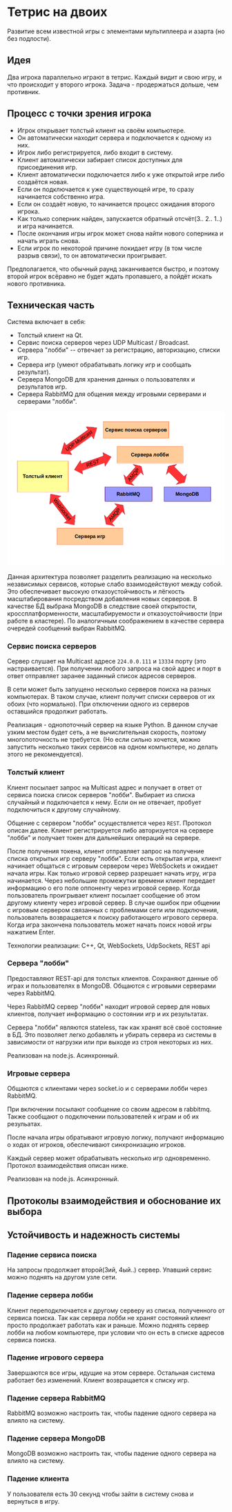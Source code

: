 
# Тетрис на двоих

Развитие всем известной игры с элементами мультиплеера и азарта (но без подлости).

## Идея

Два игрока параллельно играют в тетрис. Каждый видит и свою игру, и что происходит у второго игрока.
Задача - продержаться дольше, чем противник.

## Процесс с точки зрения игрока

 * Игрок открывает толстый клиент на своём компьютере.
 * Он автоматически находит сервера и подключается к одному из них.
 * Игрок либо регистрируется, либо входит в систему.
 * Клиент автоматически забирает список доступных для присоединения игр.
 * Клиент автоматически подключается либо к уже открытой игре либо создаётся новая.
 * Если он подключается к уже существующей игре, то сразу начинается собственно игра.
 * Если он создаёт новую, то начинается процесс ожидания второго игрока.
 * Как только соперник найден, запускается обратный отсчёт(3.. 2.. 1..) и игра начинается.
 * После окончания игры игрок может снова найти нового соперника и начать играть снова.
 * Если игрок по некоторой причине покидает игру (в том числе разрыв связи), то он автоматически проигрывает.

Предполагается, что обычный раунд заканчивается быстро, и поэтому второй игрок всёравно не будет ждать пропавшего, а пойдёт искать нового противника.

## Техническая часть

Система включает в себя:

 * Толстый клиент на Qt.
 * Сервис поиска серверов через UDP Multicast / Broadcast.
 * Сервера "лобби" -- отвечает за регистрацию, авторизацию, списки игр.
 * Сервера игр (умеют обрабатывать логику игр и сообщать результат).
 * Сервера MongoDB для хранения данных о пользователях и результатов игр.
 * Сервера RabbitMQ для общения между игровыми серверами и серверами "лобби".

![Обзор архитектуры](docs/architecture_overview.png)


Данная архитектура позволяет разделить реализацию на несколько
независимых сервисов, которые слабо взаимодействуют между собой. Это обеспечивает высокую отказоустойчивость и лёгкость масштабирования посредством
добавления новых серверов. В качестве БД выбрана MongoDB в следствие своей
открытости, кроссплатформенности, масштабируемости и отказоустойчивости
(при работе в кластере). По аналогичным соображением в качестве
сервера очередей сообщений выбран RabbitMQ.


### Сервис поиска серверов

Сервер слушает на Multicast адресе `224.0.0.111` и `13334` порту (это настраивается). При получении любого запроса на свой адрес и порт в ответ
отправляет заранее заданный список адресов серверов.

В сети может быть запущено несколько серверов поиска на разных компьютерах. В таком случае, клиент получит списки серверов от их обоих (что нормально).
При отключении одного из серверов оставшийся продолжит работать.

Реализация - однопоточный сервер на языке Python. В данном случае узким местом будет сеть, а не вычислительная скорость, поэтому многопоточность не требуется.
(Но если сильно хочется, можно запустить несколько таких сервисов на одном компьютере, но делать этого не рекомендуется).

### Толстый клиент

Клиент посылает запрос на Multicast адрес и получает в ответ от сервиса поиска список серверов "лобби". Выбирает из списка случайный и подключается к нему.
Если он не отвечает, пробует подключиться к другому случайному.

Общение с сервером "лобби" осуществляется через `REST`. Протокол описан далее.
Клиент регистрируется либо авторизуется на сервере "лобби" и получает токен для дальнейших операций на сервере.

После получения токена, клиент отправляет запрос на получение списка открытых игр серверу "лобби".
Если есть открытая игра, клиент начинает общаться с игровым сервером через WebSockets и ожидает начала игры.
Как только игровой сервер разрешает начать игру, игра начинается.
Через небольшие промежутки времени клиент передает информацию о его поле оппоненту через игровой сервер.
Когда пользователь проигрывает клиент посылает сообщение об этом другому клиенту через игровой сервер.
В случае ошибок при общении с игровым сервером связанных с проблемами сети или подключения, пользователь возвращается к поиску работающего игрового сервера.
Когда игра закончена пользователь может начать поиск новой игры нажатием Enter.

Технологии реализации: C++, Qt, WebSockets, UdpSockets, REST api

### Сервера "лобби"

Предоставляют REST-api для толстых клиентов. Сохраняют данные об играх и пользователях в MongoDB. Общаются с игровыми серверами через RabbitMQ.

Через RabbitMQ сервер "лобби" находит игровой сервер для новых клиентов, получает информацию о состоянии игр и их результатах.

Сервера "лобби" являются stateless, так как хранят всё своё состояние в БД. Это позволяет легко добавлять и убирать сервера из системы в зависимости
от нагрузки или при выходе из строя некоторых из них.

Реализован на node.js. Асинхронный.

### Игровые сервера

Общаются с клиентами через socket.io и с серверами лобби через RabbitMQ.

При включении посылают сообщение со своим адресом в rabbitmq. Также сообщают о подключении пользователей к играм и об их резульатах.

После начала игры обратывают игровую логику, получают информацию о ходах от игроков, обеспечивают синхронизацию игроков.

Каждый сервер может обрабатывать несколько игр одновременно. Протокол взаимодействия описан ниже.

Реализован на node.js. Асинхронный.

## Протоколы взаимодействия и обоснование их выбора

## Устойчивость и надежность системы

### Падение сервиса поиска
На запросы продолжает второй(3ий, 4ый..) сервер. Упавший сервис можно поднять на другом узле сети.

### Падение сервера лобби
Клиент переподключается к другому серверу из списка, полученного от сервиса поиска.
Так как сервера лобби не хранят состояний клиент просто продолжает работать как и раньше.
Можно поднять сервер лобби на любом компьютере, при условии что он есть в списке адресов сервиса поиска.

### Падение игрового сервера
Завершаются все игры, идущие на этом сервере. Остальная система работает без изменений.
Клиент возвращается к списку игр.

### Падение сервера RabbitMQ
RabbitMQ возможно настроить так, чтобы падение одного сервера на влияло на систему. 

### Падение сервера MongoDB
MongoDB возможно настроить так, чтобы падение одного сервера на влияло на систему. 

### Падение клиента
У пользователя есть 30 секунд чтобы зайти в систему снова и вернуться в игру.


